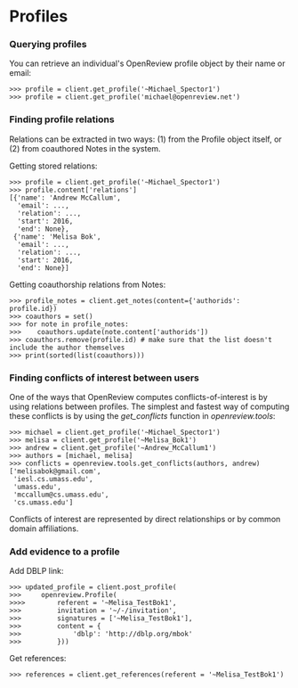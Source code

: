# Profiles

### Querying profiles

You can retrieve an individual's OpenReview profile object by their name or email:&#x20;

```
>>> profile = client.get_profile('~Michael_Spector1')
>>> profile = client.get_profile('michael@openreview.net')
```

### Finding profile relations

Relations can be extracted in two ways: (1) from the Profile object itself, or (2) from coauthored Notes in the system.

Getting stored relations:

```
>>> profile = client.get_profile('~Michael_Spector1')
>>> profile.content['relations']
[{'name': 'Andrew McCallum',
  'email': ...,
  'relation': ...,
  'start': 2016,
  'end': None},
 {'name': 'Melisa Bok',
  'email': ...,
  'relation': ...,
  'start': 2016,
  'end': None}]
```

Getting coauthorship relations from Notes:

```
>>> profile_notes = client.get_notes(content={'authorids': profile.id})
>>> coauthors = set()
>>> for note in profile_notes:
>>>    coauthors.update(note.content['authorids'])
>>> coauthors.remove(profile.id) # make sure that the list doesn't include the author themselves
>>> print(sorted(list(coauthors)))
```

### Finding conflicts of interest between users

One of the ways that OpenReview computes conflicts-of-interest is by using relations between profiles. The simplest and fastest way of computing these conflicts is by using the _get\_conflicts_ function in _openreview.tools_:

```
>>> michael = client.get_profile('~Michael_Spector1')
>>> melisa = client.get_profile('~Melisa_Bok1')
>>> andrew = client.get_profile('~Andrew_McCallum1')
>>> authors = [michael, melisa]
>>> conflicts = openreview.tools.get_conflicts(authors, andrew)
['melisabok@gmail.com',
 'iesl.cs.umass.edu',
 'umass.edu',
 'mccallum@cs.umass.edu',
 'cs.umass.edu']
```

Conflicts of interest are represented by direct relationships or by common domain affiliations.

### Add evidence to a profile

Add DBLP link:

```
>>> updated_profile = client.post_profile(
>>>     openreview.Profile(
>>>>        referent = '~Melisa_TestBok1',
>>>         invitation = '~/-/invitation',
>>>         signatures = ['~Melisa_TestBok1'],
>>>         content = {
>>>             'dblp': 'http://dblp.org/mbok'
>>>         }))
```

Get references:

```
>>> references = client.get_references(referent = '~Melisa_TestBok1')
```

